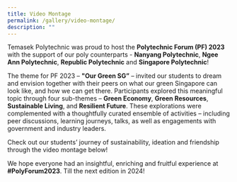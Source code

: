```yaml
---
title: Video Montage
permalink: /gallery/video-montage/
description: ""
---
```

Temasek Polytechnic was proud to host the **Polytechnic Forum (PF) 2023** with the support of our poly counterparts - **Nanyang Polytechnic**, **Ngee Ann Polytechnic**, **Republic Polytechnic** and **Singapore Polytechnic**! 

The theme for PF 2023 – **"Our Green SG”** – invited our students to dream and envision together with their peers on what our green Singapore can look like, and how we can get there. Participants explored this meaningful topic through four sub-themes – **Green Economy**, **Green Resources**, **Sustainable Living**, and **Resilient Future**. These explorations were complemented with a thoughtfully curated ensemble of activities – including peer discussions, learning journeys, talks, as well as engagements with government and industry leaders.

Check out our students’ journey of sustainability, ideation and friendship through the video montage below!

We hope everyone had an insightful, enriching and fruitful experience at **#PolyForum2023**. Till the next edition in 2024!